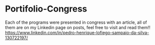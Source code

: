 # Portifolio-Congress
Each of the programs were presented in congress with an article, all of them are on my Linkedin page on posts, feel free to visit and read them!!
https://www.linkedin.com/in/pedro-henrique-lofiego-sampaio-da-silva-130722197/

